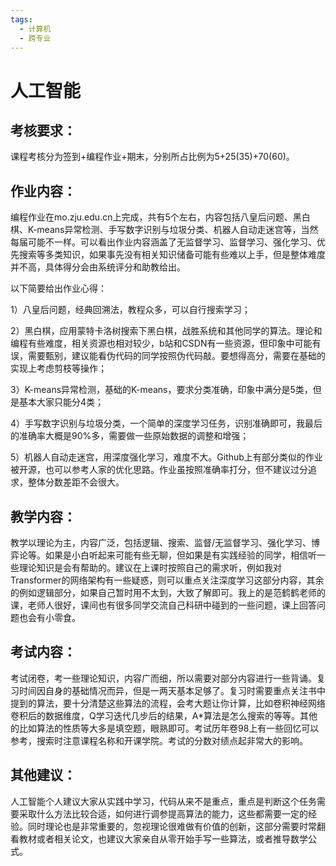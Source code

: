 ```yaml
---
tags:
  - 计算机
  - 跨专业
---
```


# 人工智能


## 考核要求：

课程考核分为签到+编程作业+期末，分别所占比例为5+25(35)+70(60)。

## 作业内容：

编程作业在mo.zju.edu.cn上完成，共有5个左右，内容包括八皇后问题、黑白棋、K-means异常检测、手写数字识别与垃圾分类、机器人自动走迷宫等，当然每届可能不一样。可以看出作业内容涵盖了无监督学习、监督学习、强化学习、优先搜索等多类知识，如果事先没有相关知识储备可能有些难以上手，但是整体难度并不高，具体得分会由系统评分和助教给出。

以下简要给出作业心得：

1）八皇后问题，经典回溯法，教程众多，可以自行搜索学习；

2）黑白棋，应用蒙特卡洛树搜索下黑白棋，战胜系统和其他同学的算法。理论和编程有些难度，相关资源也相对较少，b站和CSDN有一些资源，但印象中可能有误，需要甄别，建议能看伪代码的同学按照伪代码敲。要想得高分，需要在基础的实现上考虑剪枝等操作；

3）K-means异常检测，基础的K-means，要求分类准确，印象中满分是5类，但是基本大家只能分4类；

4）手写数字识别与垃圾分类，一个简单的深度学习任务，识别准确即可，我最后的准确率大概是90%多，需要做一些原始数据的调整和增强；

5）机器人自动走迷宫，用深度强化学习，难度不大。Github上有部分类似的作业被开源，也可以参考人家的优化思路。作业虽按照准确率打分，但不建议过分追求，整体分数差距不会很大。

## 教学内容：

教学以理论为主，内容广泛，包括逻辑、搜索、监督/无监督学习、强化学习、博弈论等。如果是小白听起来可能有些无聊，但如果是有实践经验的同学，相信听一些理论知识是会有帮助的。建议在上课时按照自己的需求听，例如我对Transformer的网络架构有一些疑惑，则可以重点关注深度学习这部分内容，其余的例如逻辑部分，如果自己暂时用不太到，大致了解即可。我上的是范鹤鹤老师的课，老师人很好，课间也有很多同学交流自己科研中碰到的一些问题，课上回答问题也会有小零食。

## 考试内容：

考试闭卷，考一些理论知识，内容广而细，所以需要对部分内容进行一些背诵。复习时间因自身的基础情况而异，但是一两天基本足够了。复习时需要重点关注书中提到的算法，要十分清楚这些算法的流程，会考大题让你计算，比如卷积神经网络卷积后的数据维度，Q学习迭代几步后的结果，A*算法是怎么搜索的等等。其他的比如算法的性质等大多是填空题，眼熟即可。考试历年卷98上有一些回忆可以参考，搜索时注意课程名称和开课学院。考试的分数对绩点起非常大的影响。


## 其他建议：

人工智能个人建议大家从实践中学习，代码从来不是重点，重点是判断这个任务需要采取什么方法比较合适，如何进行调参提高算法的能力，这些都需要一定的经验。同时理论也是非常重要的，忽视理论很难做有价值的创新，这部分需要时常翻看教材或者相关论文，也建议大家亲自从零开始手写一些算法，或者推导数学公式。


